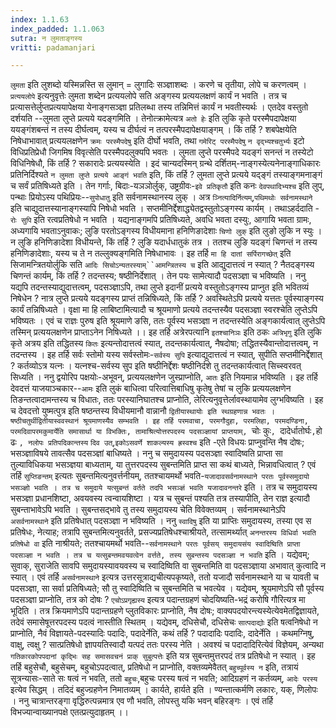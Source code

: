 ```yaml
---
index: 1.1.63
index_padded: 1.1.063
sutra: न लुमताङ्गस्य
vritti: padamanjari

---
```

`लुमता` इति लुशब्दो यस्मिन्नस्ति स लुमान् = लुगादिः सञ्ज्ञाशब्दः । करणे च तृतीया, लोपे च करणत्वम् । `प्रत्ययलोपे` इत्यनुवृत्तेः लुमता शब्देन प्रत्ययलोपे सति अङ्गस्य प्रत्ययलक्षणं कार्यं न भवति । तत्र च प्रत्यासत्तेर्लुप्तप्रत्ययापेक्षया येनाङ्गसञ्ज्ञा प्रतिलब्धा तस्य तन्निमित्तं कार्यं न भवतीस्यर्थः । एतदेव वस्तुतो दर्शयति --लुमता लुप्ते प्रत्यये यदङ्गमिति । तेनोत्क्रामेत्यत्र `अतो हेः` इति लुकि कृते परस्मैपदापेक्षया ययङ्गंशबन्तं न तस्य दीर्घत्वम्, यस्य च दीर्घत्वं न तत्परस्मैपदापेक्षयाङ्गम् । किं तर्हि ? शबपेक्षयेति निषेधाभावात् प्रत्ययलक्षणेन `क्रमः परस्मैपदेषु` इति दीर्घो भवति, तथा `गमेरिट् परस्मैपदेषु` `न वृद्भ्यश्चतुर्भ्यः` इटो विधिप्रतिप्रेधौ जिगमिष विवृत्सेति परस्मैपदलुक्यपि भवतः । लुमता लुप्ते परस्मैपदे यदङ्गं सनन्तं न तस्येटो विधिनिषेधौ, किं तर्हि ? सकारादेः प्रत्ययस्येति । इदं चान्यदस्मिन् ग्रन्थे दर्शितम्-नाङ्गस्येत्यनेनाङ्गाधिकारः प्रतिनिर्दिश्यते `न लुमता लुप्ते प्रत्यये आङ्गं भवति` इति, किं तर्हि ? लुमता लुप्ते प्रत्यये यद्ङ्गं तस्याङ्गमनाङ्गं च सर्वं प्रतिषिध्यते इति । तेन गर्गाः, बिदाः-यञञोर्लुक्, उष्ट्रग्रीवः-`इवे प्रतिकृतौ` इति कनः `देवपथादिभ्यश्च` इति लुप्, पन्थाः प्रियोऽस्य पथिप्रियः--`सुपोधातु` इति सर्वनामस्थानस्य लुक् । अत्र `ञ्नित्यादिर्नित्यम्`,`पथिमथोः सर्वनामस्थाने` इति चाद्युदात्तस्यानाङ्गस्यापि निषेधो भवति । सप्तमीनिर्द्देशाद्ध्येतद्वस्तुतोऽङ्गस्य कार्यम् । तथाऽहर्ददाति - `रोः सुपि` इति रत्वप्रतिषेधो न भवति । यद्यनाङ्गमपि प्रतिषिध्यते, अवधि भवता दस्युः, आगायि भवता ग्रामः, अध्यगायि भवताऽनुवाकः; लुङि परतोऽङ्गस्य विधीयमाना हनिणिङादेशाः `चिणो लुक्` इति लुङो लुकि न स्युः । न लुङि हनिणिङादेशा विधीयन्ते, किं तर्हि ? लुङि यदार्धधातुकं तत्र । ततश्च लुङि यदङ्गं चिणन्तं न तस्य हनिणिङादेशाः, यस्य च ते न तल्लुक्यङ्गमिति निषेधाभावः ।
इह तर्हि `मा हि दातां सर्पिरागच्छेत्` इति सिजामन्त्रितयोर्लुकि सति `आदिः सिचोऽन्यतरस्याम्``आमन्त्रितस्य च` इति आद्युदात्तत्वं न स्यात् ? नैतदङ्गस्य चिणन्तं कार्यम्, किं तर्हि ? तदन्तस्य; षष्ठीनिर्देशात् । तेन पयः सामेत्यादौ पदसञ्ज्ञा च भविष्यति । ननु यद्यपि तदन्तस्याद्युदात्तत्वम्, पदसञ्ज्ञाऽपि, तथा लुप्ते इदानीं प्रत्यये वस्तुतोऽङ्गस्य प्राप्नुत इति भवितव्यं निषेधेन ? नात्र लुप्ते प्रत्यये यदङ्गस्य प्राप्तं तन्निषिध्यते, किं तर्हि ? अवस्थितेऽपि प्रत्यये यत्ततः पूर्वस्याङ्गस्य कार्यं तन्निषिध्यते । वृक्षा मा हि लाबिष्टामित्यादौ च श्रूयमाणो प्रत्यये तदन्तस्यैव पदसञ्ज्ञा स्वरश्चेति लुप्तेऽपि भविष्यतः । एवं च राज्ञः पुरुष इति श्रूयमाणे ङसि, ततः पूर्वस्य भसञ्ज्ञा न तदन्तस्येति अङ्गकार्यत्वात् लुप्तेऽपि तस्मिन् प्रत्ययलक्षणेन प्राप्ताऽनेन निषिध्यते ।।
इह तर्हि अत्रेरपत्यानि `इतश्चानिञः` इति ठकः `अत्रिभृगु` इति लुकि कृते अत्रय इति तद्धितस्य `कितः` इत्यन्तोदात्तत्वं स्यात्, तदन्तकार्यत्वात्, नैषदोषा; तद्धितस्यैवान्तोदात्तत्वम्, न तदन्तस्य ।
इह तर्हि सर्वः स्तोमो यस्य सर्वस्तोमः-`सर्वस्य सुपि` इत्याद्युदात्तत्वं न स्यात्, सुपीति सप्तमीनिर्द्देशात् ? कर्तव्योऽत्र यत्नः । यत्नश्च-सर्वस्य सुप इति षष्ठीनिर्द्देशः षष्ठीनिर्दशे तु तदन्तकार्यत्वात् सिच्स्वरवत् सिध्यति । ननु द्वयोरिप पक्षयोः-अभूवन्, प्रत्ययलक्षणेन जुस्प्राप्नोति, `आतः` इति नियमान्न भविष्यति ।
इह तर्हि देवदत्तं याजयाञ्चकार--`आमः` इति लुकं बाधित्वा परित्वात्तिबाधिषु कृतेषु तेषां च लुकि प्रत्ययलक्षणेन तिङन्तत्वादामन्तस्य च विधातः, ततः परस्यानिघातश्च प्राप्नोति, लेरित्यनुवृत्तेर्लावस्थायामेव लुग्भविष्यति । इह च देवदत्तो युष्मत्पुत्र इति षष्ठन्तस्य विधीयमानौ वान्नानौ `द्वितीयास्थायोः इति स्थग्रहणान्न भवतः । षष्ठीचतुर्थीद्वितीयास्ववस्थानं श्रूयमाणस्यैव सम्भवति ।
इह तर्हि परमवाचा, परमगौदुहा, परमलिहा, परमदण्डिना, परमदिवापरमकुमार्येति समासार्था या विभक्तिः, तामाश्रित्योत्तरपदस्य पदसञ्ज्ञायां प्राप्तयाम्, `चोः कुः`, `दादेर्धातोर्घः`,`हो ढः `, नलोपः प्रतिपदिकान्तस्य` `दिव उत्`,`इकोऽसवर्णे शाकल्यस्य ह्रस्वश्च` इति -एते विधयः प्राप्नुवन्ति नैष दोषः; भसञ्ज्ञाविषये तावत्सैव पदसञ्ज्ञां बाधिष्यते । ननु च समुदायस्य पदसञ्ज्ञा स्वादिष्वति प्राप्ता सा तुल्याविधिकया भसञ्ज्ञया बाध्यताम्, या तुत्तरपदस्य सुबन्तमिति प्राप्त सा कथं बाध्यते, भिन्नावधित्वात् ? एवं तर्हि `सुप्तिङन्तम्` इत्यतः सुबन्तमित्यनुवर्त्तनीयम्, ततश्चायमर्थो भवति-`यजादावसर्वनामस्थाने परतः पूर्वस्समुदायो भसञ्ज्ञो भवति । तत्र च समुदाये यत्सुबन्तं वर्तते तदपि भसञ्ज्ञं भवति यजादावनन्तरे` इति । तत्र च समुदायस्य भसञ्ज्ञा प्रधानशिष्टा, अवयवस्य त्वन्वायशिष्टा । यत्र च सुबन्तं पश्यति तत्र तस्यापीति, तेन राज्ञ इत्यादौ सुबन्ताभावेऽपि भवति । सुबन्तसद्भावे तु तस्य समुदायस्य चेति विवेक्तव्यम् । सर्वनामस्थानेऽपि `असर्वनामस्थाने` इति प्रतिषेधात् पदसञ्ज्ञा न भविष्यति । ननु `स्वादिषु` इति या प्राप्तिः समुदायस्य, तस्या एव स प्रतिषेधः, नेत्याह; तत्रापि सुबन्तमित्यनुवर्तते, प्रसज्यप्रतिषेधश्चाश्रीयते, तत्सामर्थ्यात् `अनन्तरस्य विधिर्वा भवति प्रतिषेधो वा` इति नाश्रीयते; ततश्चायमर्थो भवति--`सर्वनामस्थाने परतः पूर्वसय् समुदायसंय स्वादिष्विति प्राप्ता पदसञ्ज्ञा न भवति । तत्र च यत्सुबन्तमवयवत्वेन वर्त्तते, तस्य सुबन्तस्य पदसञ्ज्ञा न भवति` इति । यद्येवम्; सुवाक्, सुराजेति सावपि समुदायस्यावयवस्य च स्वादिष्विति वा सुबन्तमिति वा पदसञ्ज्ञाया अभावात् कुत्वादि न स्यात् । एवं तर्हि `असर्वनामस्थाने` इत्यत्र उत्तरसूत्राद्यचीत्यपकृष्यते, ततो यजादौ सर्वनामस्थाने या च यावती च पदसञ्ज्ञा, सा सर्वा प्रतिषिध्यते; सौ तु स्वादिष्विति च सुबन्तमिति च भवत्येव । यद्येवम्, श्रूयमाणेऽपि सौ पूर्वस्य पदसञ्ज्ञा प्राप्नोति, तत्र को दोषः ? `एचोऽप्रगृह्यस्य` इत्यत्र पदान्तग्रहणं चोदयिष्यति-भद्रं करोषि गौरित्यत्र मा भूदिति । तत्र क्रियमाणेऽपि पदान्तग्रहणे प्लुतविकारः प्राप्नोति, नैष दोषः; वाक्यपदयोरन्त्यस्येत्येवमेतद्विज्ञायते, तदेवं समासेषूत्तरपदस्य पदत्वं नास्तीति स्थितम् । यद्येवम्, दधिसेचौ, दधिसेचः `सात्पदाद्योः` इति षत्वनिषेधो न प्राप्नोति, नैवं विज्ञायते-पदस्यादिः पदादिः, पदादेर्नेति, कथं तर्हि ? पदादादिः पदादिः, दादेर्नेति । कथमग्निषु, वाक्षु, त्वक्षु ? सात्प्रतिषेधो ज्ञापयतिस्वादौ यत्पदं ततः परस्य नेति । अवश्यं च पदादादिरित्येवं विज्ञेयम्, अन्यथा `गतिकारकोपपदानां कृद्भिः सह समासवचनं प्राक् सुबुत्पत्तेः` इति यत्र सुबन्तमुत्तरपदं तत्र प्रतिषेधो न स्यात् ।
इह तर्हि बहुसेचौ, बहुसेचम्, बहुचोऽपदत्वात्, प्रतिषेधो न प्राप्नोति, वक्तव्यमेवैतत् `बहुच्पूर्वस्य न` इति, तत्रायं सूत्रन्यासः-साते सः षत्वं न भवति, ततो `बहुचः`,बहुचः परस्य षत्वं न भवति; आदिग्रहणं न कर्तव्यम्, `आदेः परस्य` इत्येव सिद्धम् । तदिदं बहुज्ग्रहणेन निमातव्यम् ।
कार्यते, हार्यते इति । ण्यन्तात्कर्मणि लकारः, यक्, णिलोपः । ननु चात्रान्तरङ्गा वृद्धिरुत्पन्नमात्र एव णौ भवति, लोपस्तु यकि भवन् बहिरङ्गः । एवं तर्हि विभज्यान्वाख्यानपक्षे एतत्प्रत्युदाहृतम् ।।